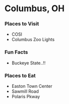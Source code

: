 # Columbus, OH

### Places to Visit
- COSI
- Columbus Zoo Lights

### Fun Facts
- Buckeye State..!!

### Places to Eat
- Easton Town Center
- Sawmill Road
- Polaris Pkway
